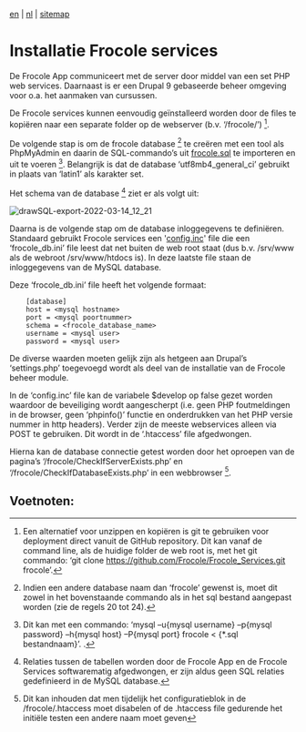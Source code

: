 [en](\en\frocole_install_services) | [nl](\nl\frocole_install_services) | [sitemap](\nl\sitemap)

# Installatie Frocole services

De Frocole App communiceert met de server door middel van een set PHP web services. Daarnaast is er een Drupal 9 gebaseerde beheer omgeving voor o.a. het aanmaken van cursussen.

De Frocole services kunnen eenvoudig geïnstalleerd worden door de files te kopiëren naar een separate folder op de webserver (b.v. ‘/frocole/’) [^1].

De volgende stap is om de frocole database [^2] te creëren met een tool als PhpMyAdmin en daarin de SQL-commando’s uit [frocole.sql](/frocole.sql) te importeren en uit te voeren [^3]. Belangrijk is dat de database ‘utf8mb4_general_ci’ gebruikt in plaats van ‘latin1’ als karakter set.

Het schema van de database [^4] ziet er als volgt uit:

![drawSQL-export-2022-03-14_12_21](https://user-images.githubusercontent.com/1768983/160391571-b1c1c470-67bc-4916-b289-e1dc3259b560.png)

Daarna is de volgende stap om de database inloggegevens te definiëren. Standaard gebruikt Frocole services een '[config.inc](https://github.com/Frocole/Frocole_Services/blob/master/config.inc)' file die een ‘frocole_db.ini’ file leest dat net buiten de web root staat (dus b.v. /srv/www als de webroot /srv/www/htdocs is). In deze laatste file staan de inloggegevens van de MySQL database.

Deze ‘frocole_db.ini’ file heeft het volgende formaat:

```
    [database]
    host = <mysql hostname>
    port = <mysql poortnummer>
    schema = <frocole_database_name>
    username = <mysql user>
    password = <mysql user>
```
 
De diverse waarden moeten gelijk zijn als hetgeen aan Drupal’s ‘settings.php’ toegevoegd wordt als deel van de installatie van de Frocole beheer module.

In de ‘config.inc’ file kan de variabele $develop op false gezet worden waardoor de beveiliging wordt aangescherpt (i.e. geen PHP foutmeldingen in de browser, geen ‘phpinfo()’ functie en onderdrukken van het PHP versie nummer in http headers). Verder zijn de meeste webservices alleen via POST te gebruiken. Dit wordt in de ‘.htaccess’ file afgedwongen.

Hierna kan de database connectie getest worden door het oproepen van de pagina’s ‘/frocole/CheckIfServerExists.php’ en ‘/frocole/CheckIfDatabaseExists.php’ in een webbrowser [^5].

## Voetnoten:
[^1]: Een alternatief voor unzippen en kopiëren is git te gebruiken voor deployment direct vanuit de GitHub repository. Dit kan vanaf de command line, als de huidige folder de web root is, met het git commando: ‘git clone https://github.com/Frocole/Frocole_Services.git frocole’.
[^2]: Indien een andere database naam dan ‘frocole’ gewenst is, moet dit zowel in het bovenstaande commando als in het sql bestand aangepast worden (zie de regels 20 tot 24).
[^3]: Dit kan met een commando: ‘mysql –u{mysql username} –p{mysql password} –h{mysql host} –P{mysql port} frocole < {*.sql bestandnaam}’. .
[^4]: Relaties tussen de tabellen worden door de Frocole App en de Frocole Services softwarematig afgedwongen, er zijn aldus geen SQL relaties gedefinieerd in de MySQL database.
[^5]: Dit kan inhouden dat men tijdelijk het configuratieblok in de /frocole/.htaccess moet disabelen of de .htaccess file gedurende het initiële testen een andere naam moet geven
